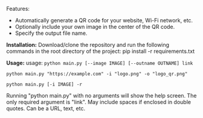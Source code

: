 Features:
* Automatically generate a QR code for your website, Wi-Fi network, etc.
* Optionally include your own image in the center of the QR code.
* Specify the output file name.

**Installation:** 
Download/clone the repository and run the following commands in the root directory of the project:
pip install -r requirements.txt

**Usage:**
usage: 
`python main.py [--image IMAGE] [--outname OUTNAME] link`

`python main.py "https://example.com" -i "logo.png" -o "logo_qr.png"`

`python main.py [-i IMAGE] -r`  

Running "python main.py" with no arguments will show the help screen.
The only required argument is "link". May include spaces if enclosed in double quotes. Can be a URL, text, etc.

